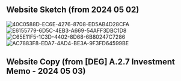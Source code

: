 ## Website Sketch (from 2024 05 02)
![40C0588D-EC6E-4276-8708-ED5AB4D28CFA](https://github.com/hu3agency/B.9.0-Training-Platform/assets/8133349/c83ec01b-a54c-4630-b422-d389b251e3e2)
![E6155779-6D5C-4EB3-A669-54AFF3DBC1D8](https://github.com/hu3agency/B.9.0-Training-Platform/assets/8133349/ca54d37b-355e-44b9-bc9d-f3c4700917e7)
![C65E11F5-1C3D-4402-8D68-6B80247C7286](https://github.com/hu3agency/B.9.0-Training-Platform/assets/8133349/189a2e4c-9813-4e0c-b3a5-adbcbe82c9d5)
![AC7883F8-EDA7-4AD4-BE3A-9F3FD64599BE](https://github.com/hu3agency/B.9.0-Training-Platform/assets/8133349/6570f74c-ebef-41e9-8c53-7ea1d2237213)

## Website Copy (from [DEG] A.2.7 Investment Memo - 2024 05 03)
